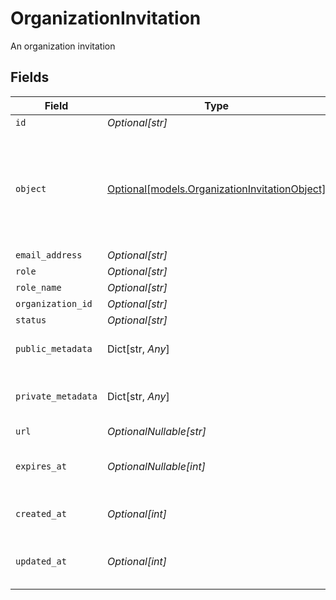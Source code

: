 # OrganizationInvitation

An organization invitation


## Fields

| Field                                                                                      | Type                                                                                       | Required                                                                                   | Description                                                                                | Example                                                                                    |
| ------------------------------------------------------------------------------------------ | ------------------------------------------------------------------------------------------ | ------------------------------------------------------------------------------------------ | ------------------------------------------------------------------------------------------ | ------------------------------------------------------------------------------------------ |
| `id`                                                                                       | *Optional[str]*                                                                            | :heavy_minus_sign:                                                                         | N/A                                                                                        | inv_12345                                                                                  |
| `object`                                                                                   | [Optional[models.OrganizationInvitationObject]](../models/organizationinvitationobject.md) | :heavy_minus_sign:                                                                         | String representing the object's type. Objects of the same type share the same value.<br/> | organization_invitation                                                                    |
| `email_address`                                                                            | *Optional[str]*                                                                            | :heavy_minus_sign:                                                                         | N/A                                                                                        | user@example.com                                                                           |
| `role`                                                                                     | *Optional[str]*                                                                            | :heavy_minus_sign:                                                                         | N/A                                                                                        | admin                                                                                      |
| `role_name`                                                                                | *Optional[str]*                                                                            | :heavy_minus_sign:                                                                         | N/A                                                                                        |                                                                                            |
| `organization_id`                                                                          | *Optional[str]*                                                                            | :heavy_minus_sign:                                                                         | N/A                                                                                        | org_12345                                                                                  |
| `status`                                                                                   | *Optional[str]*                                                                            | :heavy_minus_sign:                                                                         | N/A                                                                                        | pending                                                                                    |
| `public_metadata`                                                                          | Dict[str, *Any*]                                                                           | :heavy_minus_sign:                                                                         | N/A                                                                                        | {<br/>"key": "value"<br/>}                                                                 |
| `private_metadata`                                                                         | Dict[str, *Any*]                                                                           | :heavy_minus_sign:                                                                         | N/A                                                                                        | {<br/>"private_key": "secret_value"<br/>}                                                  |
| `url`                                                                                      | *OptionalNullable[str]*                                                                    | :heavy_minus_sign:                                                                         | N/A                                                                                        |                                                                                            |
| `expires_at`                                                                               | *OptionalNullable[int]*                                                                    | :heavy_minus_sign:                                                                         | Unix timestamp of expiration.<br/>                                                         |                                                                                            |
| `created_at`                                                                               | *Optional[int]*                                                                            | :heavy_minus_sign:                                                                         | Unix timestamp of creation.                                                                | 1622547600                                                                                 |
| `updated_at`                                                                               | *Optional[int]*                                                                            | :heavy_minus_sign:                                                                         | Unix timestamp of last update.                                                             | 1622551200                                                                                 |